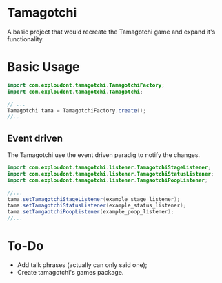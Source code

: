 # Tamagotchi

A basic project that would recreate the Tamagotchi game and expand it's functionality.

# Basic Usage

``` Java
import com.exploudont.tamagotchi.TamagotchiFactory;
import com.exploudont.tamagotchi.Tamagotchi;

// ...
Tamagotchi tama = TamagotchiFactory.create();
//...
```
## Event driven

The Tamagotchi use the event driven paradig to notify the changes.

``` Java
import com.exploudont.tamagotchi.listener.TamagotchiStageListener;
import com.exploudont.tamagotchi.listener.TamagotchiStatusListener;
import com.exploudont.tamagotchi.listener.TamgaotchiPoopListener;

//...
tama.setTamagotchiStageListener(example_stage_listener);
tama.setTamagotchiStatusListener(example_status_listener);
tama.setTamgaotchiPoopListener(example_poop_listener);
//...
```

# To-Do

- Add talk phrases (actually can only said one);
- Create tamagotchi's games package.
